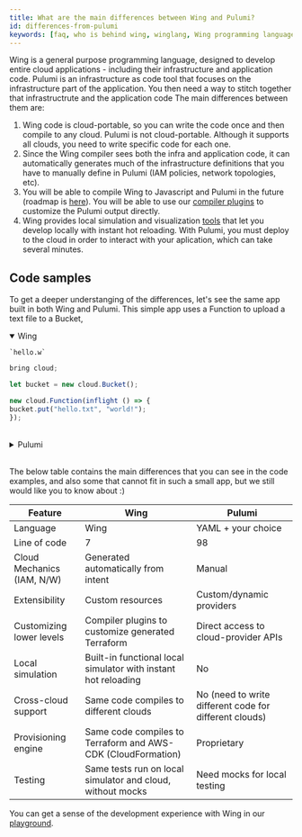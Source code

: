 ```yaml
---
title: What are the main differences between Wing and Pulumi?
id: differences-from-pulumi
keywords: [faq, who is behind wing, winglang, Wing programming language, Wing language, Pulumi]
---
```


Wing is a general purpose programming language, designed to develop entire cloud applications - including their infrastructure and application code. Pulumi is an infrastructure as code tool that focuses on the infrastructure part of the application. You then need a way to stitch together that infrastructrute and the application code
The main differences between them are:
1. Wing code is cloud-portable, so you can write the code once and then compile to any cloud. Pulumi is not cloud-portable. Although it supports all clouds, you need to write specific code for each one.
2. Since the Wing compiler sees both the infra and application code, it can automatically generates much of the infrastructure definitions that you have to manually define in Pulumi (IAM policies, network topologies, etc).
3. You will be able to compile Wing to Javascript and Pulumi in the future (roadmap is [here](https://docs.winglang.io/status#roadmap)). You will be able to use our [compiler plugins](https://docs.winglang.io/blog/2023/02/17/plugins) to customize the Pulumi output directly.
4. Wing provides local simulation and visualization [tools](https://docs.winglang.io/getting-started/console) that let you develop locally with instant hot reloading. With Pulumi, you must deploy to the cloud in order to interact with your aplication, which can take several minutes.

## Code samples

To get a deeper understanging of the differences, let's see the same app built in both Wing and Pulumi.
This simple app uses a Function to upload a text file to a Bucket,

<details open>
  <summary>Wing</summary>


    `hello.w`

```ts
bring cloud;

let bucket = new cloud.Bucket();

new cloud.Function(inflight () => {
bucket.put("hello.txt", "world!");
});
```

</details>
<br/>

<details>
  <summary>Pulumi</summary>

`index.js`

```js
const AWS = require('aws-sdk');
const S3 = new AWS.S3();

exports.handler = async (event) => {
  const bucketName = process.env.BUCKET_NAME;
  const key = 'hello.txt';
  const content = 'Hello world!';

  const params = {
    Bucket: bucketName,
    Key: key,
    Body: content,
  };

  try {
    await S3.putObject(params).promise();
    return {
      statusCode: 200,
      body: JSON.stringify('File uploaded successfully.'),
    };
  } catch (error) {
    console.error(error);
    return {
      statusCode: 500,
      body: JSON.stringify('Error uploading the file.'),
    };
  }
};
```

`main.ts`

```ts
import * as pulumi from "@pulumi/pulumi";
import * as aws from "@pulumi/aws";
import * as fs from "fs";
import * as mime from "mime";
import * as path from "path";

const config = new pulumi.Config();
const region = config.require("aws:region");

const bucket = new aws.s3.Bucket("s3-bucket");

const role = new aws.iam.Role("lambdaRole", {
  assumeRolePolicy: JSON.stringify({
    Version: "2012-10-17",
    Statement: [
      {
        Action: "sts:AssumeRole",
        Effect: "Allow",
        Principal: {
          Service: "lambda.amazonaws.com",
        },
      },
    ],
  }),
});

const policy = new aws.iam.RolePolicy("lambdaPolicy", {
  role: role,
  policy: JSON.stringify({
    Version: "2012-10-17",
    Statement: [
      {
        Action: ["logs:CreateLogGroup", "logs:CreateLogStream", "logs:PutLogEvents"],
        Effect: "Allow",
        Resource: "arn:aws:logs:*:*:*",
      },
      {
        Action: ["s3:PutObject"],
        Effect: "Allow",
        Resource: `${bucket.arn}/*`,
      },
    ],
  }),
});

const lambdaFunction = new aws.lambda.Function("s3UploaderLambda", {
  runtime: "nodejs14.x",
  code: new pulumi.asset.AssetArchive({
    ".": new pulumi.asset.FileArchive("./"),
  }),
  timeout: 10,
  handler: "index.handler",
  role: role.arn,
  environment: {
    variables: {
      BUCKET_NAME: bucket.bucket,
    },
  },
});

export const bucketName = bucket.bucket;
export const lambdaFunctionName = lambdaFunction.name;
```

`pulumi.yaml`

```yaml
name: s3-lambda-pulumi
runtime: nodejs
description: A simple example that uploads a file to an S3 bucket using a Lambda function
template:
  config:
    aws:region:
      description: The AWS region to deploy into
      default: us-west-2
```


</details>

<br/>

The below table contains the main differences that you can see in the code examples, and also some that cannot fit in such a small app, but we still would like you to know about :)

| Feature                                         | Wing                                                      | Pulumi                                        |
|-------------------------------------------------|-----------------------------------------------------------|-----------------------------------------------|
| Language                                        | Wing                                                      | YAML + your choice                            |
| Line of code                                    | 7                                                         | 98                                            |
| Cloud Mechanics (IAM, N/W)                      | Generated automatically from intent                       | Manual                                        |
| Extensibility                                   | Custom resources                                          | Custom/dynamic providers                      |
| Customizing lower levels                        | Compiler plugins to customize generated Terraform         | Direct access to cloud-provider APIs          |
| Local simulation                                | Built-in functional local simulator with instant hot reloading | No                                   |
| Cross-cloud support                             | Same code compiles to different clouds                    | No (need to write different code for different clouds) |
| Provisioning engine                             | Same code compiles to Terraform and AWS-CDK (CloudFormation) | Proprietary    |
| Testing                                         | Same tests run on local simulator and cloud, without mocks | Need mocks for local testing                 |


You can get a sense of the development experience with Wing in our [playground](https://play.winglang.io/).